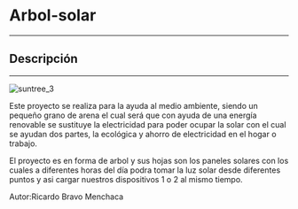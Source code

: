 # Arbol-solar
---

## Descripción 
---

![suntree_3](https://user-images.githubusercontent.com/50537785/58302373-a26f8380-7d9f-11e9-8ac3-b8047d39ea51.jpg)

Este proyecto se realiza para la ayuda al medio ambiente, siendo un pequeño grano de arena el cual será que con ayuda de una energía renovable se sustituye la electricidad para poder ocupar la solar con el cual se ayudan dos partes, la ecológica y ahorro de electricidad en el hogar o trabajo. 

El proyecto es en forma de arbol y sus hojas son los paneles solares con los cuales a diferentes horas del día podra tomar la luz solar desde diferentes puntos y asi cargar nuestros dispositivos 1 o 2 al mismo tiempo. 

Autor:Ricardo Bravo Menchaca

